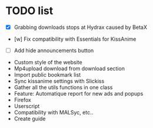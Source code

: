 # TODO list
 - [x] Grabbing downloads stops at Hydrax caused by BetaX
 - [w] Fix compatibility with Essentials for KissAnime
 - [ ] Add hide announcements button
 - Custom style of the website
 - Mp4upload download from download section
 - Import public bookmark list
 - Sync kissanime settings with Slickiss
 - Gather all the utils functions in one class
 - Feature: Automatique report for new ads and popups
 - Firefox
 - Userscript
 - Compatibility with MALSyc, etc..
 - Create guide